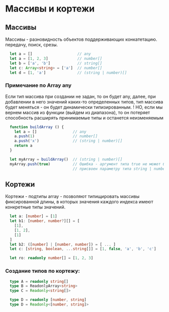 # Массивы и кортежи

## Массивы
Массивы - разновидность объектов поддерживающих конкатетацию. передачу, поиск, срезы.

```typescript
  let a = []                    // any
  let a = [1, 2, 3]             // number[]
  let b = ['a', 'b']            // string[]
  let c: Array<string> = ['a']  // number[]
  let d = [1, 'a']              // (string | number)[]
```
### Примечание по Array any
Если тип массива при создании не задан, то он будет any, далее, при
добавлении в него значений каких-то определенных типов, тип массива будет
меняться - он будет динамически типизированным.
! НО, если мы вернем массив из функции (выйдем из диапазона), 
то он потеряет способность расширять принимаемые типы и останется неизменяемым

```typescript
  function buildArray () {
    let a = []                // any
    a.push(1)                 // number[]
    a.push('x')               // (string | number)[]
    return a
  }

  let myArray = buildArray()  // (string | number)[]
  myArray.push(true)          // Ошибка - аргумент типа true не может быть
                              // присвоен параметру типа string | number
```

## Кортежи
Кортежи - подтипы array - позволяют типищировать массивы фиксированной длины,
в которых значения каждого индекса имеют конкретные типы значений.
```typescript
  let a: [number] = [1]
  let b1: [number, number?][] = [
    [1],
    [1, 2],
    [1]
  ]
  let b2: ([number] | [number, number]) = [ ... ]
  let c: [string, boolean, ...string[]] = [1, false, 'a', 'b', 'c']

  let ro: readonly number[] = [1, 2, 3]
```

### Создание типов по кортежу:
```typescript
  type A = readonly string[]
  type B = ReadonlyArray<string>
  type C = Readonly<string[]>

  type D = readonly [number, string]
  type D = Readonly<[number, string]>
```

